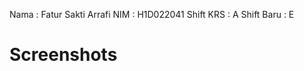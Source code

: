 Nama       : Fatur Sakti Arrafi
NIM        : H1D022041
Shift KRS  : A
Shift Baru : E

<h1>Screenshots</h1>
